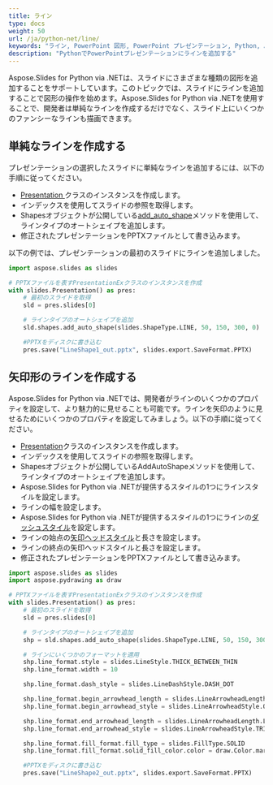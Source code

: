 ```yaml
---
title: ライン
type: docs
weight: 50
url: /ja/python-net/line/
keywords: "ライン, PowerPoint 図形, PowerPoint プレゼンテーション, Python, Aspose.Slides for Python via .NET"
description: "PythonでPowerPointプレゼンテーションにラインを追加する"
---
```


Aspose.Slides for Python via .NETは、スライドにさまざまな種類の図形を追加することをサポートしています。このトピックでは、スライドにラインを追加することで図形の操作を始めます。Aspose.Slides for Python via .NETを使用することで、開発者は単純なラインを作成するだけでなく、スライド上にいくつかのファンシーなラインも描画できます。
## **単純なラインを作成する**
プレゼンテーションの選択したスライドに単純なラインを追加するには、以下の手順に従ってください。

- [Presentation ](https://reference.aspose.com/slides/python-net/aspose.slides/presentation/)クラスのインスタンスを作成します。
- インデックスを使用してスライドの参照を取得します。
- Shapesオブジェクトが公開している[add_auto_shape](https://reference.aspose.com/slides/python-net/aspose.slides/ishapecollection/)メソッドを使用して、ラインタイプのオートシェイプを追加します。
- 修正されたプレゼンテーションをPPTXファイルとして書き込みます。

以下の例では、プレゼンテーションの最初のスライドにラインを追加しました。

```py
import aspose.slides as slides

# PPTXファイルを表すPresentationExクラスのインスタンスを作成
with slides.Presentation() as pres:
    # 最初のスライドを取得
    sld = pres.slides[0]

    # ラインタイプのオートシェイプを追加
    sld.shapes.add_auto_shape(slides.ShapeType.LINE, 50, 150, 300, 0)

    #PPTXをディスクに書き込む
    pres.save("LineShape1_out.pptx", slides.export.SaveFormat.PPTX)
```


## **矢印形のラインを作成する**
Aspose.Slides for Python via .NETでは、開発者がラインのいくつかのプロパティを設定して、より魅力的に見せることも可能です。ラインを矢印のように見せるためにいくつかのプロパティを設定してみましょう。以下の手順に従ってください。

- [Presentation](https://reference.aspose.com/slides/python-net/aspose.slides/presentation/)クラスのインスタンスを作成します。
- インデックスを使用してスライドの参照を取得します。
- Shapesオブジェクトが公開しているAddAutoShapeメソッドを使用して、ラインタイプのオートシェイプを追加します。
- Aspose.Slides for Python via .NETが提供するスタイルの1つにラインスタイルを設定します。
- ラインの幅を設定します。
- Aspose.Slides for Python via .NETが提供するスタイルの1つにラインの[ダッシュスタイル](https://reference.aspose.com/slides/python-net/aspose.slides/linedashstyle/)を設定します。
- ラインの始点の[矢印ヘッドスタイル](https://reference.aspose.com/slides/python-net/aspose.slides/linearrowheadstyle/)と長さを設定します。
- ラインの終点の矢印ヘッドスタイルと長さを設定します。
- 修正されたプレゼンテーションをPPTXファイルとして書き込みます。

```py
import aspose.slides as slides
import aspose.pydrawing as draw

# PPTXファイルを表すPresentationExクラスのインスタンスを作成
with slides.Presentation() as pres:
    # 最初のスライドを取得
    sld = pres.slides[0]

    # ラインタイプのオートシェイプを追加
    shp = sld.shapes.add_auto_shape(slides.ShapeType.LINE, 50, 150, 300, 0)

    # ラインにいくつかのフォーマットを適用
    shp.line_format.style = slides.LineStyle.THICK_BETWEEN_THIN
    shp.line_format.width = 10

    shp.line_format.dash_style = slides.LineDashStyle.DASH_DOT

    shp.line_format.begin_arrowhead_length = slides.LineArrowheadLength.SHORT
    shp.line_format.begin_arrowhead_style = slides.LineArrowheadStyle.OVAL

    shp.line_format.end_arrowhead_length = slides.LineArrowheadLength.LONG
    shp.line_format.end_arrowhead_style = slides.LineArrowheadStyle.TRIANGLE

    shp.line_format.fill_format.fill_type = slides.FillType.SOLID
    shp.line_format.fill_format.solid_fill_color.color = draw.Color.maroon

    #PPTXをディスクに書き込む
    pres.save("LineShape2_out.pptx", slides.export.SaveFormat.PPTX)
```